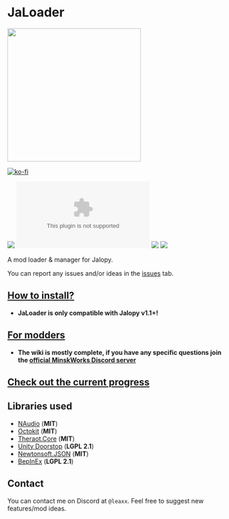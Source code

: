 # JaLoader

<img src="https://github.com/theLeaxx/JaLoader/assets/101940826/9c3148c2-9db0-4357-874d-a1ed0f929f52" width="300">

[![ko-fi](https://ko-fi.com/img/githubbutton_sm.svg)](https://ko-fi.com/A0A8OGPIQ)

[![](https://img.shields.io/github/v/release/theLeaxx/JaLoader)](#) [![](https://img.shields.io/github/downloads/theLeaxx/JaLoader/latest/JaPatcher.zip)](#) [![](https://img.shields.io/github/downloads/theLeaxx/JaLoader/total)](#) [![](https://img.shields.io/github/last-commit/theLeaxx/JaLoader/dev)](#) 

A mod loader & manager for Jalopy.

You can report any issues and/or ideas in the [issues](https://github.com/theLeaxx/JaLoader/issues) tab.

## [How to install?](https://github.com/theLeaxx/JaLoader/wiki/Installing-JaLoader-via-JaPatcher)
* **JaLoader is only compatible with Jalopy v1.1+!**

## [For modders](https://github.com/theLeaxx/JaLoader/wiki)
* **The wiki is mostly complete, if you have any specific questions join the [official MinskWorks Discord server](https://discord.gg/TqCwKdR)**

## [Check out the current progress](https://github.com/users/theLeaxx/projects/1)

## Libraries used
* [NAudio](https://github.com/naudio/NAudio) (**MIT**)
* [Octokit](https://github.com/octokit/octokit.net) (**MIT**)
* [Theraot.Core](https://github.com/theraot/Theraot) (**MIT**)
* [Unity Doorstop](https://github.com/NeighTools/UnityDoorstop) (**LGPL 2.1**)
* [Newtonsoft.JSON](https://github.com/JamesNK/Newtonsoft.Json) (**MIT**)
* [BepInEx](https://github.com/BepInEx/BepInEx) (**LGPL 2.1**)

## Contact
You can contact me on Discord at `@leaxx`. Feel free to suggest new features/mod ideas.
